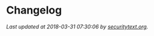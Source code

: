 # Changelog

_Last updated at 2018-03-31 07:30:06 by [securitytext.org](https://securitytext.org)._
